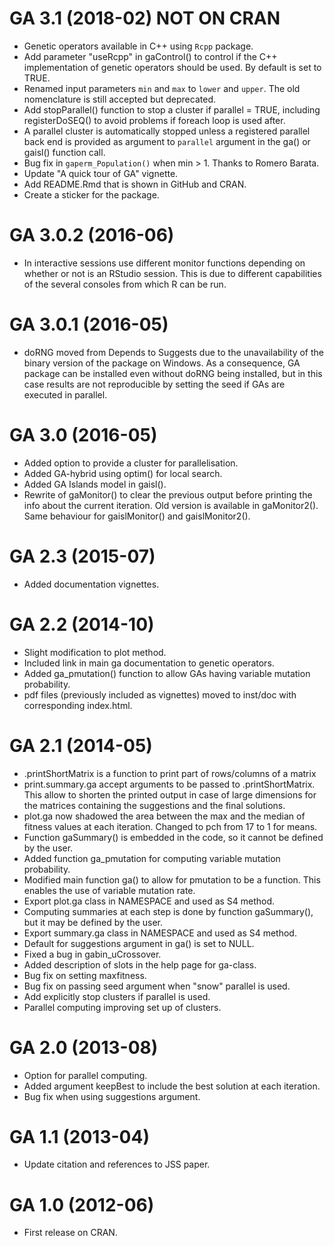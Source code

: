 # GA 3.1 (2018-02) NOT ON CRAN

- Genetic operators available in C++ using `Rcpp` package.
- Add parameter "useRcpp" in gaControl() to control if the C++ implementation of genetic operators should be used. By default is set to TRUE.
- Renamed input parameters `min` and `max` to `lower` and `upper`. The old nomenclature is still accepted but deprecated.
- Add stopParallel() function to stop a cluster if parallel = TRUE, including registerDoSEQ() to avoid problems if foreach loop is used after.
- A parallel cluster is automatically stopped unless a registered parallel back end is provided as argument to `parallel` argument in the ga() or gaisl() function call.
- Bug fix in `gaperm_Population()` when min > 1. Thanks to Romero Barata.
- Update "A quick tour of GA" vignette.
- Add README.Rmd that is shown in GitHub and CRAN.
- Create a sticker for the package.
  
# GA 3.0.2 (2016-06)

- In interactive sessions use different monitor functions depending on whether or not is an RStudio session. This is due to different capabilities of the several consoles from which R can be run. 

# GA 3.0.1 (2016-05)

- doRNG moved from Depends to Suggests due to the unavailability of the binary version of the package on Windows. As a consequence, GA package can be installed even without doRNG being installed, but in this case results are not reproducible by setting the seed if GAs are executed in parallel.    

# GA 3.0 (2016-05)

- Added option to provide a cluster for parallelisation.
- Added GA-hybrid using optim() for local search.
- Added GA Islands model in gaisl().
- Rewrite of gaMonitor() to clear the previous output before printing the info about the current iteration. Old version is available in gaMonitor2(). Same behaviour for gaislMonitor() and gaislMonitor2().

# GA 2.3 (2015-07)

- Added documentation vignettes.

# GA 2.2 (2014-10)

- Slight modification to plot method.
- Included link in main ga documentation to genetic operators.
- Added ga_pmutation() function to allow GAs having variable mutation probability.
- pdf files (previously included as vignettes) moved to inst/doc with corresponding index.html.

# GA 2.1 (2014-05)

- .printShortMatrix is a function to print part of rows/columns of a matrix
- print.summary.ga accept arguments to be passed to .printShortMatrix. This allow to shorten the printed output in case of large dimensions for the matrices containing the suggestions and the final solutions.
- plot.ga now shadowed the area between the max and the median of fitness values at each iteration. Changed to pch from 17 to 1 for means.
- Function gaSummary() is embedded in the code, so it cannot be defined by the user.
- Added function ga_pmutation for computing variable mutation probability. 
- Modified main function ga() to allow for pmutation to be a function. This enables the use of variable mutation rate.
- Export plot.ga class in NAMESPACE and used as S4 method.
- Computing summaries at each step is done by function gaSummary(), but it may be defined by the user.
- Export summary.ga class in NAMESPACE and used as S4 method.
- Default for suggestions argument in ga() is set to NULL.
- Fixed a bug in gabin_uCrossover.
- Added description of slots in the help page for ga-class.
- Bug fix on setting maxfitness.
- Bug fix on passing seed argument when "snow" parallel is used.
- Add explicitly stop clusters if parallel is used.
- Parallel computing improving set up of clusters.

# GA 2.0 (2013-08)

- Option for parallel computing.
- Added argument keepBest to include the best solution at each iteration.
- Bug fix when using suggestions argument.

# GA 1.1 (2013-04)

- Update citation and references to JSS paper.

# GA 1.0 (2012-06)

- First release on CRAN.

